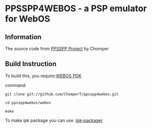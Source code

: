 PPSSPP4WEBOS - a PSP emulator for WebOS
=========================================

Information
-----------

The source code from [PPSSPP Project][ppsspp]
by Chomper


Build Instruction
-----------------

To build this, you require:[WEBOS PDK][pdk-url]

command:

	git clone git://github.com/ChomperT/ppsspp4webos.git

	cd ppsspp4webos/webos

	make

To make ipk package you can use :[ipk-packager][ipk-packager]


[ipk-packager]: <https://code.google.com/p/ipk-packager>
[pdk-url]: <https://developer.palm.com/content/resources/develop/sdk_pdk_download.html>
[ppsspp]: <https://github.com/hrydgard/ppsspp>


